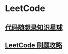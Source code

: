 # LeetCode

## [代码随想录知识星球](https://programmercarl.com/other/kstar.html#%E7%A1%AC%E6%A0%B8%E8%B5%84%E6%BA%90) <a href="#dai-ma-sui-xiang-lu-zhi-shi-xing-qiu" id="dai-ma-sui-xiang-lu-zhi-shi-xing-qiu"></a>

## [LeetCode 刷题攻略](https://github.com/youngyangyang04/leetcode-master)

##

